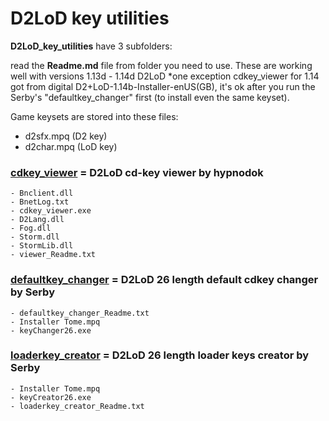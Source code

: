 # D2LoD key utilities

**D2LoD_key_utilities** have 3 subfolders:

read the **Readme.md** file from folder you need to use.
These are working well with versions 1.13d - 1.14d D2LoD
*one exception cdkey_viewer for 1.14 got from digital D2+LoD-1.14b-Installer-enUS(GB), it's ok after you run the Serby's "defaultkey_changer" first (to install even the same keyset).

Game keysets are stored into these files:
- d2sfx.mpq (D2 key)
- d2char.mpq (LoD key)

### [cdkey_viewer](https://github.com/mf022/D2LoD-files/tree/master/D2LoD-key-utilities/cdkey-viewer) = D2LoD cd-key viewer by hypnodok
	- Bnclient.dll
	- BnetLog.txt
	- cdkey_viewer.exe
	- D2Lang.dll
	- Fog.dll
	- Storm.dll
	- StormLib.dll
	- viewer_Readme.txt

###  [defaultkey_changer](https://github.com/mf022/D2LoD-files/tree/master/D2LoD-key-utilities/defaultkey-changer) = D2LoD 26 length default cdkey changer by Serby
	- defaultkey_changer_Readme.txt
	- Installer Tome.mpq
	- keyChanger26.exe

### [loaderkey_creator](https://github.com/mf022/D2LoD-files/tree/master/D2LoD-key-utilities/loaderkey-creator) = D2LoD 26 length loader keys creator by Serby
	- Installer Tome.mpq
	- keyCreator26.exe
	- loaderkey_creator_Readme.txt